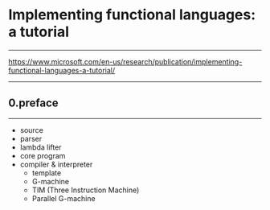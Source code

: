 # Implementing functional languages: a tutorial

---

https://www.microsoft.com/en-us/research/publication/implementing-functional-languages-a-tutorial/

---

## 0.preface

---

- source
- parser
- lambda lifter
- core program
- compiler & interpreter
    - template
    - G-machine
    - TIM (Three Instruction Machine)
    - Parallel G-machine
